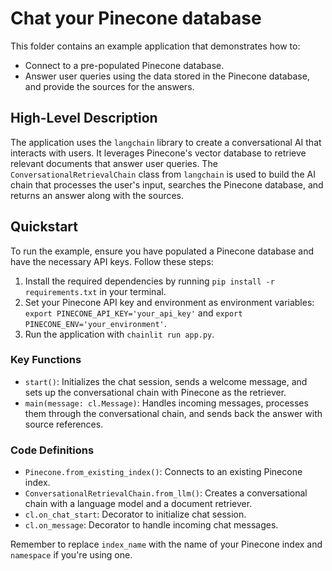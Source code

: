 # Chat your Pinecone database

This folder contains an example application that demonstrates how to:
- Connect to a pre-populated Pinecone database.
- Answer user queries using the data stored in the Pinecone database, and provide the sources for the answers.

## High-Level Description

The application uses the `langchain` library to create a conversational AI that interacts with users. It leverages Pinecone's vector database to retrieve relevant documents that answer user queries. The `ConversationalRetrievalChain` class from `langchain` is used to build the AI chain that processes the user's input, searches the Pinecone database, and returns an answer along with the sources.

## Quickstart

To run the example, ensure you have populated a Pinecone database and have the necessary API keys. Follow these steps:

1. Install the required dependencies by running `pip install -r requirements.txt` in your terminal.
2. Set your Pinecone API key and environment as environment variables: 
`export PINECONE_API_KEY='your_api_key'` and `export PINECONE_ENV='your_environment'`.
3. Run the application with `chainlit run app.py`.

### Key Functions

- `start()`: Initializes the chat session, sends a welcome message, and sets up the conversational chain with Pinecone as the retriever.
- `main(message: cl.Message)`: Handles incoming messages, processes them through the conversational chain, and sends back the answer with source references.

### Code Definitions

- `Pinecone.from_existing_index()`: Connects to an existing Pinecone index.
- `ConversationalRetrievalChain.from_llm()`: Creates a conversational chain with a language model and a document retriever.
- `cl.on_chat_start`: Decorator to initialize chat session.
- `cl.on_message`: Decorator to handle incoming chat messages.

Remember to replace `index_name` with the name of your Pinecone index and `namespace` if you're using one.
